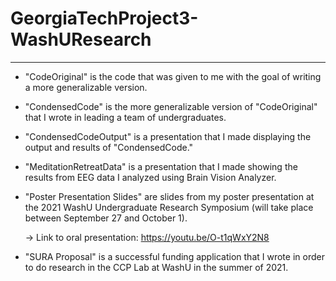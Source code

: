 # GeorgiaTechProject3-WashUResearch
---------------------------------------------------------------------------------------------------------------------------------------
- "CodeOriginal" is the code that was given to me with the goal of writing a more generalizable version.

- "CondensedCode" is the more generalizable version of "CodeOriginal" that I wrote in leading a team of undergraduates.

- "CondensedCodeOutput" is a presentation that I made displaying the output and results of "CondensedCode."

- "MeditationRetreatData" is a presentation that I made showing the results from EEG data I analyzed using Brain Vision Analyzer.

- "Poster Presentation Slides" are slides from my poster presentation at the 2021 WashU Undergraduate Research Symposium (will take place between September 27 and October 1).

  -> Link to oral presentation: https://youtu.be/O-t1qWxY2N8 

- "SURA Proposal" is a successful funding application that I wrote in order to do research in the CCP Lab at WashU in the summer of 2021.
